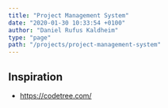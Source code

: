```yaml
---
title: "Project Management System"
date: "2020-01-30 10:33:54 +0100"
author: "Daniel Rufus Kaldheim"
type: "page"
path: "/projects/project-management-system"
---
```



## Inspiration

- <https://codetree.com/>
